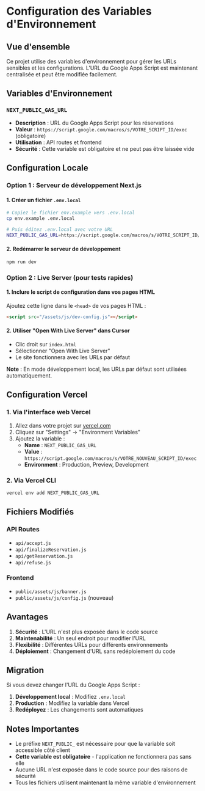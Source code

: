 # Configuration des Variables d'Environnement

## Vue d'ensemble

Ce projet utilise des variables d'environnement pour gérer les URLs sensibles et les configurations. L'URL du Google Apps Script est maintenant centralisée et peut être modifiée facilement.

## Variables d'Environnement

### `NEXT_PUBLIC_GAS_URL`

- **Description** : URL du Google Apps Script pour les réservations
- **Valeur** : `https://script.google.com/macros/s/VOTRE_SCRIPT_ID/exec` (obligatoire)
- **Utilisation** : API routes et frontend
- **Sécurité** : Cette variable est obligatoire et ne peut pas être laissée vide

## Configuration Locale

### Option 1 : Serveur de développement Next.js

#### 1. Créer un fichier `.env.local`

```bash
# Copiez le fichier env.example vers .env.local
cp env.example .env.local

# Puis éditez .env.local avec votre URL
NEXT_PUBLIC_GAS_URL=https://script.google.com/macros/s/VOTRE_SCRIPT_ID/exec
```

#### 2. Redémarrer le serveur de développement

```bash
npm run dev
```

### Option 2 : Live Server (pour tests rapides)

#### 1. Inclure le script de configuration dans vos pages HTML

Ajoutez cette ligne dans le `<head>` de vos pages HTML :

```html
<script src="/assets/js/dev-config.js"></script>
```

#### 2. Utiliser "Open With Live Server" dans Cursor

- Clic droit sur `index.html`
- Sélectionner "Open With Live Server"
- Le site fonctionnera avec les URLs par défaut

**Note** : En mode développement local, les URLs par défaut sont utilisées automatiquement.

## Configuration Vercel

### 1. Via l'interface web Vercel

1. Allez dans votre projet sur [vercel.com](https://vercel.com)
2. Cliquez sur "Settings" → "Environment Variables"
3. Ajoutez la variable :
   - **Name** : `NEXT_PUBLIC_GAS_URL`
   - **Value** : `https://script.google.com/macros/s/VOTRE_NOUVEAU_SCRIPT_ID/exec`
   - **Environment** : Production, Preview, Development

### 2. Via Vercel CLI

```bash
vercel env add NEXT_PUBLIC_GAS_URL
```

## Fichiers Modifiés

### API Routes

- `api/accept.js`
- `api/finalizeReservation.js`
- `api/getReservation.js`
- `api/refuse.js`

### Frontend

- `public/assets/js/banner.js`
- `public/assets/js/config.js` (nouveau)

## Avantages

1. **Sécurité** : L'URL n'est plus exposée dans le code source
2. **Maintenabilité** : Un seul endroit pour modifier l'URL
3. **Flexibilité** : Différentes URLs pour différents environnements
4. **Déploiement** : Changement d'URL sans redéploiement du code

## Migration

Si vous devez changer l'URL du Google Apps Script :

1. **Développement local** : Modifiez `.env.local`
2. **Production** : Modifiez la variable dans Vercel
3. **Redéployez** : Les changements sont automatiques

## Notes Importantes

- Le préfixe `NEXT_PUBLIC_` est nécessaire pour que la variable soit accessible côté client
- **Cette variable est obligatoire** - l'application ne fonctionnera pas sans elle
- Aucune URL n'est exposée dans le code source pour des raisons de sécurité
- Tous les fichiers utilisent maintenant la même variable d'environnement
